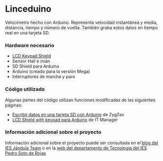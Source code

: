 Linceduino
==========

Velocímetro hecho con Arduino. Representa velocidad instantánea y media, distancia, tiempo y número de vuelta. También graba estos datos en tiempo real en una tarjeta SD.


### Hardware necesario

 * [LCD Keypad Shield](dx.com/es/p/lcd-keypad-shield-for-arduino-duemilanove-lcd-1602-118059)
 * Sensor Hall e imán
 * SD Shield para Arduino
 * Arduino (creado para la versión Mega)
 * Interruptores de marcha y paro

### Código utilizado

Algunas partes del código utilizan funciones modificadas de las siguientes páginas:

 * [Escribir datos en una tarjeta SD con Arduino](zygzax.com/2013/12/14/escribir-datos-en-una-tarjeta-sd-con-arduino-modulo-microsd-y-ethernet-shield/) de ZygZax
 * [LCD Shield with keypad para Arduino](itmanageratschool.blogspot.com.es/2012/05/lcd-shield-with-keypad-para-arduino.html) de IT Manager

### Información adicional sobre el proyecto

Información adicional sobre el proyecto puede ser consultada en el [blog del IES Jándula Team](lince-jandula.blogspot.com.es/2014/02/linceduino-o-como-colaborar-entre.html) o en la [web del departamento de Tecnología del IES Pedro Soto de Rojas](tecnosoto.es/wordpress/?p=35)
